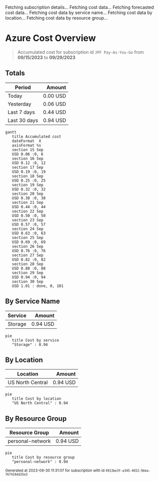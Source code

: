 Fetching subscription details...
Fetching cost data...
Fetching forecasted cost data...
Fetching cost data by service name...
Fetching cost data by location...
Fetching cost data by resource group...
# Azure Cost Overview

> Accumulated cost for subscription id `JPF Pay-As-You-Go` from **09/15/2023** to **09/29/2023**

## Totals

|Period|Amount|
|---|---:|
|Today|0.00 USD|
|Yesterday|0.06 USD|
|Last 7 days|0.44 USD|
|Last 30 days|0.94 USD|

```mermaid
gantt
   title Accumulated cost
   dateFormat  X
   axisFormat %s
   section 15 Sep
   USD 0.06 :0, 6
   section 16 Sep
   USD 0.12 :0, 12
   section 17 Sep
   USD 0.19 :0, 19
   section 18 Sep
   USD 0.25 :0, 25
   section 19 Sep
   USD 0.32 :0, 32
   section 20 Sep
   USD 0.38 :0, 38
   section 21 Sep
   USD 0.44 :0, 44
   section 22 Sep
   USD 0.50 :0, 50
   section 23 Sep
   USD 0.57 :0, 57
   section 24 Sep
   USD 0.63 :0, 63
   section 25 Sep
   USD 0.69 :0, 69
   section 26 Sep
   USD 0.76 :0, 76
   section 27 Sep
   USD 0.82 :0, 82
   section 28 Sep
   USD 0.88 :0, 88
   section 29 Sep
   USD 0.94 :0, 94
   section 30 Sep
   USD 1.01 : done, 0, 101
```

## By Service Name

|Service|Amount|
|---|---:|
|Storage|0.94 USD|

```mermaid
pie
   title Cost by service
   "Storage" : 0.94
```

## By Location

|Location|Amount|
|---|---:|
|US North Central|0.94 USD|

```mermaid
pie
   title Cost by location
   "US North Central" : 0.94
```

## By Resource Group

|Resource Group|Amount|
|---|---:|
|personal-network|0.94 USD|

```mermaid
pie
   title Cost by resource group
   "personal-network" : 0.94
```

<sup>Generated at 2023-09-30 11:31:07 for subscription with id `4913be3f-a345-4652-9bba-767418dd25e3`</sup>

